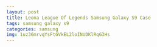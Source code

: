 ```yaml
---
layout: post
title: Leona League Of Legends Samsung Galaxy S9 Case
tags: samsung galaxy s9
categories: samsung
img: 1uz36mrvqYsFtGVkEL2loINUDKlRqG3Hs
---
```

